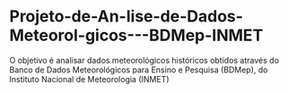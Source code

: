 # Projeto-de-An-lise-de-Dados-Meteorol-gicos---BDMep-INMET
O objetivo é analisar dados meteorológicos históricos obtidos através do Banco de Dados Meteorológicos para Ensino e Pesquisa (BDMep), do Instituto Nacional de Meteorologia (INMET)
